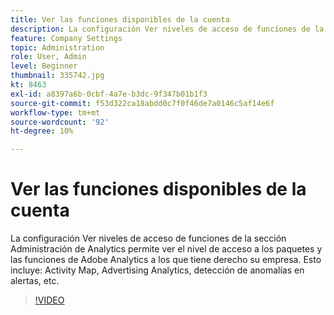 ```yaml
---
title: Ver las funciones disponibles de la cuenta
description: La configuración Ver niveles de acceso de funciones de la sección Administración de Analytics permite ver el nivel de acceso a los paquetes y las funciones de Adobe Analytics a los que tiene derecho su empresa. Esto incluye Activity Map, Advertising Analytics, detección de anomalías en alertas, etc.
feature: Company Settings
topic: Administration
role: User, Admin
level: Beginner
thumbnail: 335742.jpg
kt: 8463
exl-id: a8397a6b-0cbf-4a7e-b3dc-9f347b01b1f3
source-git-commit: f53d322ca18abdd0c7f0f46de7a0146c5af14e6f
workflow-type: tm+mt
source-wordcount: '92'
ht-degree: 10%

---
```


# Ver las funciones disponibles de la cuenta

La configuración Ver niveles de acceso de funciones de la sección Administración de Analytics permite ver el nivel de acceso a los paquetes y las funciones de Adobe Analytics a los que tiene derecho su empresa. Esto incluye: Activity Map, Advertising Analytics, detección de anomalías en alertas, etc.


>[!VIDEO](https://video.tv.adobe.com/v/335742/?quality=12&learn=on)
